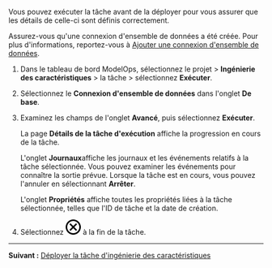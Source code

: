 Vous pouvez exécuter la tâche avant de la déployer pour vous assurer que les détails de celle-ci sont définis correctement.

Assurez-vous qu'une connexion d'ensemble de données a été créée. Pour plus d'informations, reportez-vous à [Ajouter une connexion d'ensemble de données](vpe1725389258480.md).

1.  Dans le tableau de bord ModelOps, sélectionnez le projet > **Ingénierie des caractéristiques** > la tâche > sélectionnez **Exécuter**.


1.  Sélectionnez le **Connexion d'ensemble de données** dans l'onglet **De base**.


1.  Examinez les champs de l'onglet **Avancé**, puis sélectionnez **Exécuter**.

    La page **Détails de la tâche d'exécution** affiche la progression en cours de la tâche.

    L'onglet **Journaux**affiche les journaux et les événements relatifs à la tâche sélectionnée. Vous pouvez examiner les événements pour connaître la sortie prévue. Lorsque la tâche est en cours, vous pouvez l'annuler en sélectionnant **Arrêter**.

    L'onglet **Propriétés** affiche toutes les propriétés liées à la tâche sélectionnée, telles que l'ID de tâche et la date de création.


1.  Sélectionnez ![Icône Fermer](Images/teg1680569591203.svg) à la fin de la tâche.


---

**Suivant :** [Déployer la tâche d'ingénierie des caractéristiques](kpk1732657235913.md)

